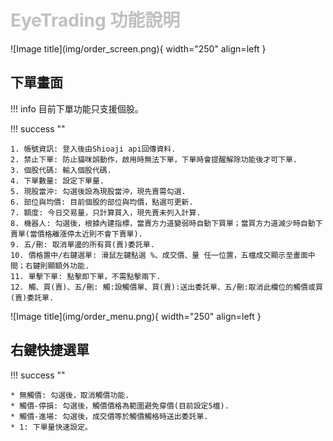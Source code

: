 # <font color="silver">EyeTrading 功能說明</font>

<div markdown>
![Image title](img/order_screen.png){ width="250" align=left }

## 下單畫面

!!! info
    目前下單功能只支援個股。

!!! success ""

    1. 帳號資訊: 登入後由Shioaji api回傳資料.
    2. 禁止下單: 防止貓咪誤動作，啟用時無法下單，下單時會提醒解除功能後才可下單.
    3. 個股代碼: 輸入個股代碼.
    4. 下單數量: 設定下單量.
    5. 現股當沖: 勾選後設為現股當沖，現先賣需勾選.
    6. 部位與均價: 目前個股的部位與均價，點選可更新.
    7. 額度: 今日交易量，只計算買入，現先賣未列入計算.
    8. 機器人: 勾選後，根據內建指標，當賣方力道變弱時自動下買單；當買方力道減少時自動下賣單(當價格離漲停太近則不會下賣單).
    9. 五/刪: 取消單邊的所有買(賣)委託單.
    10. 價格置中/右鍵選單: 滑鼠左鍵點選 %、成交價、量 任一位置，五檔成交顯示至畫面中間；右鍵則顯額外功能.
    11. 單擊下單: 點擊即下單，不需點擊兩下.
    12. 觸、買(賣)、五/刪: 觸:設觸價單、買(賣):送出委託單、五/刪:取消此欄位的觸價或買(賣)委託單.
</div>

<div markdown>
![Image title](img/order_menu.png){ width="250" align=left }

## 右鍵快捷選單

!!! success ""

    * 無觸價: 勾選後，取消觸價功能.
    * 觸價-停損: 勾選後，觸價價格為範圍避免穿價(目前設定5檔).
    * 觸價-進場: 勾選後，成交價等於觸價觸格時送出委託單.
    * 1: 下單量快速設定。
</div>

